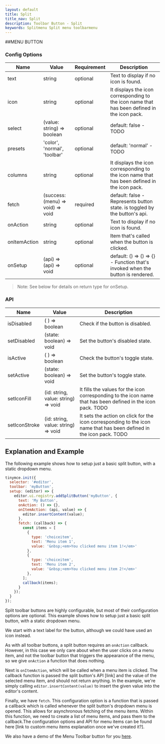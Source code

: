 ```yaml
---
layout: default
title: Split
title_nav: Split
description: Toolbar Button - Split
keywords: Splitmenu Split menu toolbarmenu
---
```



##MENU BUTTON

### Config Options

| Name | Value | Requirement | Description |
|------| ------| ------------| ----------- |
| text | string | optional | Text to display if no icon is found. |
| icon | string | optional | It displays the icon corresponding to the icon name that has been defined in the icon pack.  |
| select | (value: string) => boolean  | optional | default: false - TODO |
| presets | 'color', 'normal', 'toolbar' | optional | default: 'normal' - TODO |
| columns | string | optional | It displays the icon corresponding to the icon name that has been defined in the icon pack. |
| fetch | (success: (menu) => void) => void  | required| default: false - Represents button state. is toggled by the button's api. |
| onAction | string | optional | Text to display if no icon is found. |
| onItemAction | string | optional | Item that's called when the button is clicked. |
| onSetup | (api) => (api) => void | optional | default: () => () => {} - Function that's invoked when the button is rendered. |

> Note:  See below for details on return type for onSetup.


### API

| Name | Value | Description |
|------| ------| ------------|
| isDisabled | ( ) => boolean | Check if the button is disabled. |
| setDisabled | (state: boolean) => void | Set the button's disabled state. |
| isActive| ( ) => boolean | Check the button's toggle state. |
| setActive | (state: boolean) => void | Set the button's toggle state. |
| setIconFill | (id: string, value: string) => void | It fills the values for the icon corresponding to the icon name that has been defined in the icon pack. TODO |
| setIconStroke | (id: string, value: string) => void | It sets the action on click for the icon corresponding to the icon name that has been defined in the icon pack. TODO|


## Explanation and Example

The following example shows how to setup just a basic split button, with a static dropdown menu.

```js
tinymce.init({
  selector: '#editor',
  toolbar: 'myButton',
  setup: (editor) => {
    editor.ui.registry.addSplitButton('myButton', {
      text: 'My Button',
      onAction: () => {},
      onItemAction: (api, value) => {
        editor.insertContent(value);
      },
      fetch: (callback) => {
        const items = [
          {
            type: 'choiceitem',
            text: 'Menu item 1',
            value: '&nbsp;<em>You clicked menu item 1!</em>'
          },
          {
            type: 'choiceitem',
            text: 'Menu item 2',
            value: '&nbsp;<em>You clicked menu item 2!</em>'
          },
        ];
        callback(items);
      }
    });
  }
});

```

Split toolbar buttons are highly configurable, but most of their configuration options are optional. This example shows how to setup just a basic split button, with a static dropdown menu.

We start with a text label for the button, although we could have used an icon instead.

As with all toolbar buttons, a split button requires an `onAction` callback. However, in this case we only care about when the user clicks on a menu item, and not the toolbar button that triggers the appearance of the menu, so we give `onAction` a function that does nothing.

Next is `onItemAction`, which will be called when a menu item is clicked. The callback function is passed the split button's API [link] and the value of the selected menu item, and should not return anything. In the example, we're simply calling `editor.insertContent(value)` to insert the given value into the editor's content.

Finally, we have `fetch`. This configuration option is a function that is passed a callback which is called whenever the split button's dropdown menu is opened. This allows for asynchronous fetching of the menu items. Within this function, we need to create a list of menu items, and pass them to the callback.The configuration options and API for menu items can be found here [link to custom menu items explanation once we've created it?].

We also have a demo of the Menu Toolbar button for you [here]({{site.baseurl}}/demo/custom-toolbar-split-button/).